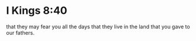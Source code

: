 # I Kings 8:40

that they may fear you all the days that they live in the land that you gave to our fathers.

